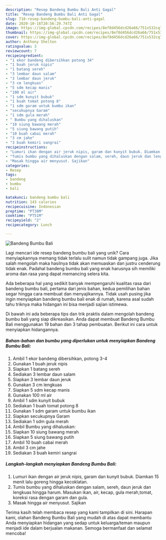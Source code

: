 ```yaml
---
description: "Resep Bandeng Bumbu Bali Anti Gagal"
title: "Resep Bandeng Bumbu Bali Anti Gagal"
slug: 710-resep-bandeng-bumbu-bali-anti-gagal
date: 2020-10-16T20:56:29.747Z
image: https://img-global.cpcdn.com/recipes/8ef8d456dcd26a66/751x532cq70/bandeng-bumbu-bali-foto-resep-utama.jpg
thumbnail: https://img-global.cpcdn.com/recipes/8ef8d456dcd26a66/751x532cq70/bandeng-bumbu-bali-foto-resep-utama.jpg
cover: https://img-global.cpcdn.com/recipes/8ef8d456dcd26a66/751x532cq70/bandeng-bumbu-bali-foto-resep-utama.jpg
author: Anthony Shelton
ratingvalue: 3
reviewcount: 7
recipeingredient:
- "1 ekor bandeng dibersihkan potong 34"
- "1 buah jeruk nipis"
- "1 batang sereh"
- "3 lembar daun salam"
- "3 lembar daun jeruk"
- "3 cm lengkuas"
- "5 sdm kecap manis"
- "100 ml air"
- "1 sdm kunyit bubuk"
- "1 buah tomat potong 8"
- "1 sdm garam untuk bumbu ikan"
- "secukupnya Garam"
- "1 sdm gula merah"
- " Bumbu yang dihaluskan"
- "10 siung bawang merah"
- "5 siung bawang putih"
- "10 buah cabai merah"
- "3 cm jahe"
- "3 buah kemiri sangrai"
recipeinstructions:
- "Lumuri ikan dengan air jeruk nipis, garam dan kunyit bubuk. Diamkan 15 menit lalu goreng hingga kecoklatan."
- "Tumis bumbu yang dihaluskan dengan salam, sereh, daun jeruk dan lengkuas hingga harum. Masukan ikan, air, kecap, gula merah,tomat, koreksi rasa dengan garam dan gula."
- "Masak hingga air menyusut. Sajikan"
categories:
- Resep
tags:
- bandeng
- bumbu
- bali

katakunci: bandeng bumbu bali 
nutrition: 143 calories
recipecuisine: Indonesian
preptime: "PT38M"
cooktime: "PT51M"
recipeyield: "2"
recipecategory: Lunch

---
```



![Bandeng Bumbu Bali](https://img-global.cpcdn.com/recipes/8ef8d456dcd26a66/751x532cq70/bandeng-bumbu-bali-foto-resep-utama.jpg)

Lagi mencari ide resep bandeng bumbu bali yang unik? Cara menyiapkannya memang tidak terlalu sulit namun tidak gampang juga. Jika salah mengolah maka hasilnya tidak akan memuaskan dan justru cenderung tidak enak. Padahal bandeng bumbu bali yang enak harusnya sih memiliki aroma dan rasa yang dapat memancing selera kita.



Ada beberapa hal yang sedikit banyak mempengaruhi kualitas rasa dari bandeng bumbu bali, pertama dari jenis bahan, kedua pemilihan bahan segar hingga cara membuat dan menyajikannya. Tidak usah pusing jika ingin menyiapkan bandeng bumbu bali enak di rumah, karena asal sudah tahu triknya maka hidangan ini bisa menjadi sajian istimewa.


Di bawah ini ada beberapa tips dan trik praktis dalam mengolah bandeng bumbu bali yang siap dikreasikan. Anda dapat membuat Bandeng Bumbu Bali menggunakan 19 bahan dan 3 tahap pembuatan. Berikut ini cara untuk menyiapkan hidangannya.

<!--inarticleads1-->

##### Bahan-bahan dan bumbu yang diperlukan untuk menyiapkan Bandeng Bumbu Bali:

1. Ambil 1 ekor bandeng dibersihkan, potong 3-4
1. Gunakan 1 buah jeruk nipis
1. Siapkan 1 batang sereh
1. Sediakan 3 lembar daun salam
1. Siapkan 3 lembar daun jeruk
1. Gunakan 3 cm lengkuas
1. Siapkan 5 sdm kecap manis
1. Gunakan 100 ml air
1. Ambil 1 sdm kunyit bubuk
1. Sediakan 1 buah tomat potong 8
1. Gunakan 1 sdm garam untuk bumbu ikan
1. Siapkan secukupnya Garam
1. Sediakan 1 sdm gula merah
1. Ambil  Bumbu yang dihaluskan:
1. Siapkan 10 siung bawang merah
1. Siapkan 5 siung bawang putih
1. Ambil 10 buah cabai merah
1. Ambil 3 cm jahe
1. Sediakan 3 buah kemiri sangrai




<!--inarticleads2-->

##### Langkah-langkah menyiapkan Bandeng Bumbu Bali:

1. Lumuri ikan dengan air jeruk nipis, garam dan kunyit bubuk. Diamkan 15 menit lalu goreng hingga kecoklatan.
1. Tumis bumbu yang dihaluskan dengan salam, sereh, daun jeruk dan lengkuas hingga harum. Masukan ikan, air, kecap, gula merah,tomat, koreksi rasa dengan garam dan gula.
1. Masak hingga air menyusut. Sajikan




Terima kasih telah membaca resep yang kami tampilkan di sini. Harapan kami, olahan Bandeng Bumbu Bali yang mudah di atas dapat membantu Anda menyiapkan hidangan yang sedap untuk keluarga/teman maupun menjadi ide dalam berjualan makanan. Semoga bermanfaat dan selamat mencoba!
